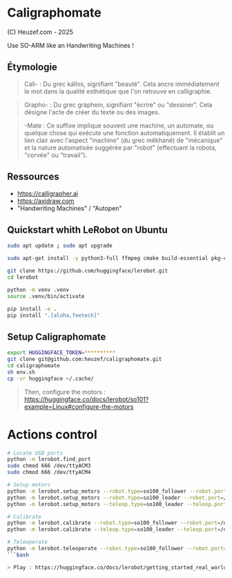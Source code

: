 # Caligraphomate
(C) Heuzef.com - 2025

Use SO-ARM like an Handwriting Machines !

## Étymologie
> Cali- : Du grec kállos, signifiant "beauté". Cela ancre immédiatement le mot dans la qualité esthétique que l'on retrouve en calligraphie.

> Grapho- : Du grec gráphein, signifiant "écrire" ou "dessiner". Cela désigne l'acte de créer du texte ou des images.

> -Mate : Ce suffixe implique souvent une machine, un automate, ou quelque chose qui exécute une fonction automatiquement. Il établit un lien clair avec l'aspect "machine" (du grec mêkhanê) de "mécanique" et la nature automatisée suggérée par "robot" (effectuant la robota, "corvée" ou "travail").

## Ressources
* https://calligrapher.ai
* https://axidraw.com
* "Handwriting Machines" / "Autopen"

## Quickstart whith LeRobot on Ubuntu

```bash
sudo apt update ; sudo apt upgrade

sudo apt-get install -y python3-full ffmpeg cmake build-essential pkg-config libavformat-dev libavcodec-dev libavdevice-dev libavutil-dev libswscale-dev libswresample-dev libavfilter-dev pkg-config python-is-python3

git clone https://github.com/huggingface/lerobot.git
cd lerobot

python -m venv .venv
source .venv/bin/activate

pip install -e .
pip install ".[aloha,feetech]"
```

## Setup Caligraphomate

```bash
export HUGGINGFACE_TOKEN=**********
git clone git@github.com:heuzef/caligraphomate.git
cd caligraphomate
sh env.sh
cp -vr huggingface ~/.cache/
```

> Then, configure the motors : https://huggingface.co/docs/lerobot/so101?example=Linux#configure-the-motors

# Actions control

```bash
# Locate USB ports
python -m lerobot.find_port
sudo chmod 666 /dev/ttyACM3
sudo chmod 666 /dev/ttyACM4

# Setup motors
python -m lerobot.setup_motors --robot.type=so100_follower --robot.port=/dev/ttyACM4
python -m lerobot.setup_motors --robot.type=so100_leader --robot.port=/dev/ttyACM3
python -m lerobot.setup_motors --teleop.type=so100_leader --teleop.port=/dev/ttyACM3

# Calibrate
python -m lerobot.calibrate --robot.type=so100_follower --robot.port=/dev/ttyACM4 --robot.id=follower_arm
python -m lerobot.calibrate --teleop.type=so100_leader --teleop.port=/dev/ttyACM3 --teleop.id=leader_arm

# Teleoperate
python -m lerobot.teleoperate --robot.type=so100_follower --robot.port=/dev/ttyACM4 --robot.id=follower_arm --teleop.type=so100_leader --teleop.port=/dev/ttyACM3 --teleop.id=leader_arm
```bash

> Play : https://huggingface.co/docs/lerobot/getting_started_real_world_robot